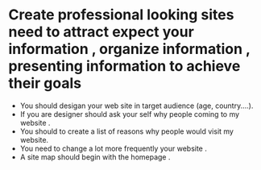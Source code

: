 # Create professional looking sites need to attract expect your information , organize information , presenting information to achieve their goals

- You should desigan your web site in target audience (age, country....).
- If you are designer should ask your self why people coming to my website .
- You should to create a list of reasons why people would visit my website.
- You need to change a lot more frequently your website .
- A site map should begin with the homepage .
